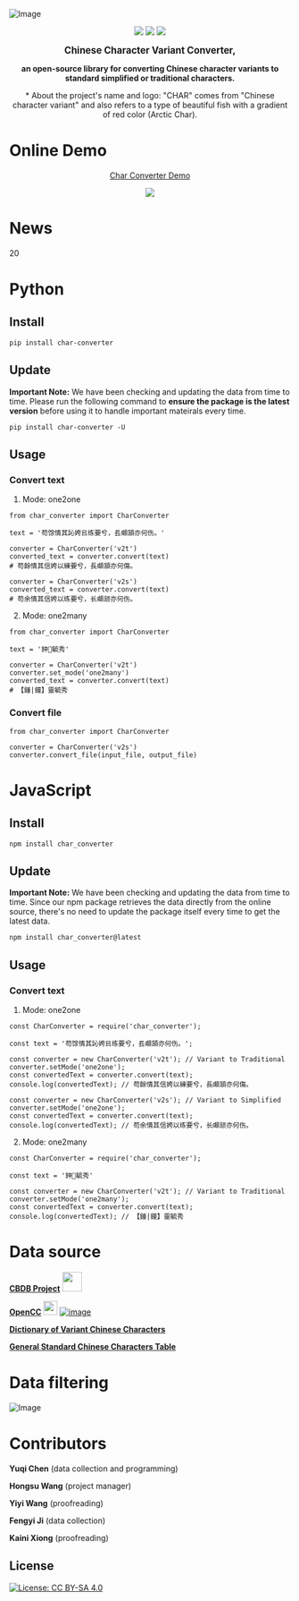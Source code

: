 ![Image](https://raw.githubusercontent.com/yukiyuqichen/CHAR/main/img/icon.png)

<p align="center">
<a href="https://pypi.org/project/char-converter">
    <img src="https://img.shields.io/pypi/v/char-converter.svg" /></a>
<a href="http://www.apache.org/licenses/">
    <img src="https://img.shields.io/badge/License-MIT-green.svg" /></a>
<a href="https://colab.research.google.com/github/yukiyuqichen/CHAR/blob/main/test/test.ipynb">
    <img src="https://colab.research.google.com/assets/colab-badge.svg" /></a>
</p>


<p align="center">
<big><strong>Chinese Character Variant Converter,</strong></big>
</p>
<p align="center">
<strong>an open-source library for converting Chinese character variants to standard simplified or traditional characters.</strong>
</p>
<p align="center">
* About the project's name and logo: "CHAR" comes from "Chinese character variant" and also refers to a type of beautiful fish with a gradient of red color (Arctic Char).
</p>

# Online Demo
<p align="center">
  <a href="https://yukiyuqichen.github.io/CHAR/">Char Converter Demo</a>
</p>

<p align="center">
<img src="https://raw.githubusercontent.com/yukiyuqichen/CHAR/main/img/demo.png" />
</p>



# News
20


# Python

## Install
```
pip install char-converter
```

## Update
**Important Note:** We have been checking and updating the data from time to time. Please run the following command to **ensure the package is the latest version** before using it to handle important mateirals every time.
```
pip install char-converter -U
```

## Usage
### Convert text
1. Mode: one2one
```
from char_converter import CharConverter

text = '苟馀情其訫姱㠯练要兮，镸顑頷亦何伤。'

converter = CharConverter('v2t')
converted_text = converter.convert(text)
# 苟餘情其信姱以練要兮，長顑頷亦何傷。

converter = CharConverter('v2s')
converted_text = converter.convert(text)
# 苟余情其信姱以练要兮，长顑颔亦何伤。
```
2. Mode: one2many
```
from char_converter import CharConverter

text = '鈡𩄇毓秀'

converter = CharConverter('v2t')
converter.set_mode('one2many')
converted_text = converter.convert(text)
# 【鍾|鐘】靈毓秀
```

### Convert file
```
from char_converter import CharConverter

converter = CharConverter('v2s')
converter.convert_file(input_file, output_file)
```



# JavaScript

## Install
```
npm install char_converter
```

## Update
**Important Note:** We have been checking and updating the data from time to time. Since our npm package retrieves the data directly from the online source, there's no need to update the package itself every time to get the latest data.
```
npm install char_converter@latest
```

## Usage
### Convert text
1. Mode: one2one
```
const CharConverter = require('char_converter');

const text = '苟馀情其訫姱㠯练要兮，镸顑頷亦何伤。';

const converter = new CharConverter('v2t'); // Variant to Traditional
converter.setMode('one2one');
const convertedText = converter.convert(text);
console.log(convertedText); // 苟餘情其信姱以練要兮，長顑頷亦何傷。

const converter = new CharConverter('v2s'); // Variant to Simplified
converter.setMode('one2one');
const convertedText = converter.convert(text);
console.log(convertedText); // 苟余情其信姱以练要兮，长顑颔亦何伤。
```
2. Mode: one2many
```
const CharConverter = require('char_converter');

const text = '鈡𩄇毓秀'

const converter = new CharConverter('v2t'); // Variant to Traditional
converter.setMode('one2many');
const convertedText = converter.convert(text);
console.log(convertedText); // 【鍾|鐘】靈毓秀
```



# Data source

**[CBDB Project](https://projects.iq.harvard.edu/cbdb)**
<img src="https://projects.iq.harvard.edu/sites/projects.iq.harvard.edu/files/cbdb/files/logo.png?m=1696407478" width="35">

**[OpenCC](https://github.com/BYVoid/OpenCC)**
<img src="https://c.disquscdn.com/uploads/users/3634/6167/avatar200.jpg?1660808503" width="25">
[![image](https://img.shields.io/badge/License-Apache--2.0-green.svg)](http://www.apache.org/licenses/)

**[Dictionary of Variant Chinese Characters](https://dict.variants.moe.edu.tw/variants/rbt/home.do)**

**[General Standard Chinese Characters Table](http://www.moe.gov.cn/jyb_sjzl/ziliao/A19/201306/t20130601_186002.html)**


# Data filtering
![Image](https://raw.githubusercontent.com/yukiyuqichen/CHAR/main/img/workflow.png)


# Contributors

**Yuqi Chen** (data collection and programming)

**Hongsu Wang** (project manager)

**Yiyi Wang** (proofreading)

**Fengyi Ji** (data collection)

**Kaini Xiong** (proofreading)


## License

[![License: CC BY-SA 4.0](https://licensebuttons.net/l/by-sa/4.0/88x31.png)](https://creativecommons.org/licenses/by-sa/4.0/)




